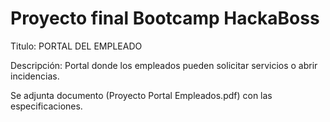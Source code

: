 # Proyecto final Bootcamp HackaBoss

Titulo: PORTAL DEL EMPLEADO

Descripción: Portal donde los empleados pueden solicitar servicios o abrir incidencias.

Se adjunta documento (Proyecto Portal Empleados.pdf) con las especificaciones.
